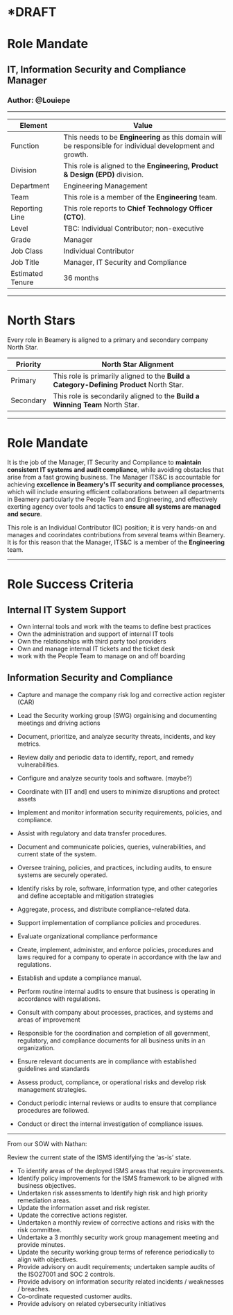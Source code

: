 # *DRAFT

# Role Mandate
## IT, Information Security and Compliance Manager
### Author:  @Louiepe

---

**Element** | **Value**
------------ | -------------
Function | This needs to be **Engineering** as this domain will be responsible for individual development and growth.
Division | This role is aligned to the **Engineering, Product & Design (EPD)** division.
Department | Engineering Management
Team | This role is a member of the **Engineering** team.
Reporting Line | This role reports to **Chief Technology Officer (CTO)**.
Level | TBC:  Individual Contributor; non-executive
Grade | Manager 
Job Class | Individual Contributor
Job Title | Manager, IT Security and Compliance
Estimated Tenure | 36 months

---

# North Stars

Every role in Beamery is aligned to a primary and secondary company North Star.

**Priority** | **North Star Alignment**
------------ | -------------
Primary | This role is primarily aligned to the **Build a Category-Defining Product** North Star.
Secondary | This role is secondarily aligned to the **Build a Winning Team** North Star.


---

# Role Mandate

It is the job of the Manager, IT Security and Compliance to **maintain consistent IT systems and audit compliance**, while avoiding obstacles that arise from a fast growing business. The Manager ITS&C is accountable for achieving **excellence in Beamery's IT security and compliance processes**, which will include ensuring efficient collaborations between all departments in Beamery particularly the People Team and Engineering, and effectively exerting agency over tools and tactics to **ensure all systems are managed and secure**.

This role is an Individual Contributor (IC) position; it is very hands-on and manages and coorindates contributions from several teams within Beamery. It is for this reason that the Manager, ITS&C is a member of the **Engineering** team.

---

# Role Success Criteria

## Internal IT System Support

* Own internal tools and work with the teams to define best practices
* Own the administration and support of internal IT tools
* Own the relationships with third party tool providers
* Own and manage internal IT tickets and the ticket desk
* work with the People Team to manage on and off boarding



## Information Security and Compliance

* Capture and manage the company risk log and corrective action register (CAR)
* Lead the Security working group (SWG) orgainising and documenting meetings and driving actions

* Document, prioritize, and analyze security threats, incidents, and key metrics.
* Review daily and periodic data to identify, report, and remedy vulnerabilities.
* Configure and analyze security tools and software.   (maybe?)
* Coordinate with [IT and] end users to minimize disruptions and protect assets
 
* Implement and monitor information security requirements, policies, and compliance.
* Assist with regulatory and data transfer procedures.
* Document and communicate policies, queries, vulnerabilities, and current state of the system.
* Oversee training, policies, and practices, including audits, to ensure systems are securely operated.
* Identify risks by role, software, information type, and other categories and define acceptable and mitigation strategies
 
 
* Aggregate, process, and distribute compliance-related data.
* Support implementation of compliance policies and procedures.
* Evaluate organizational compliance performance
 
* Create, implement, administer, and enforce policies, procedures and laws required for a company to operate in accordance with the law and regulations.
* Establish and update a compliance manual.
* Perform routine internal audits to ensure that business is operating in accordance with regulations.
* Consult with company about processes, practices, and systems and areas of improvement
 

* Responsible for the coordination and completion of all government, regulatory, and compliance documents for all business units in an organization.
* Ensure relevant documents are in compliance with established guidelines and standards

* Assess product, compliance, or operational risks and develop risk management strategies.
* Conduct periodic internal reviews or audits to ensure that compliance procedures are followed.
* Conduct or direct the internal investigation of compliance issues.

----

From our SOW with Nathan:
 
Review the current state of the ISMS identifying the ‘as-is’ state.
* To identify areas of the deployed ISMS areas that require improvements.
* Identify policy improvements for the ISMS framework to be aligned with business objectives.
* Undertaken risk assessments to Identify high risk and high priority remediation areas.
* Update the information asset and risk register.
* Update the corrective actions register.
* Undertaken a monthly review of corrective actions and risks with the risk committee.
* Undertake a 3 monthly security work group management meeting and provide minutes.
* Update the security working group terms of reference periodically to align with objectives.
* Provide advisory on audit requirements; undertaken sample audits of the ISO27001 and SOC 2 controls.
* Provide advisory on information security related incidents / weaknesses / breaches.
* Co-ordinate requested customer audits.
* Provide advisory on related cybersecurity initiatives

